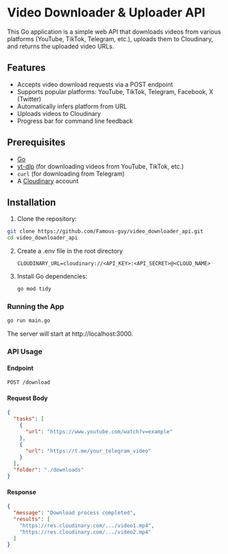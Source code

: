 
# Video Downloader & Uploader API

This Go application is a simple web API that downloads videos from various platforms (YouTube, TikTok, Telegram, etc.), uploads them to Cloudinary, and returns the uploaded video URLs.

## Features

- Accepts video download requests via a POST endpoint
- Supports popular platforms: YouTube, TikTok, Telegram, Facebook, X (Twitter)
- Automatically infers platform from URL
- Uploads videos to Cloudinary
- Progress bar for command line feedback

## Prerequisites

- [Go](https://golang.org/dl/)
- [yt-dlp](https://github.com/yt-dlp/yt-dlp) (for downloading videos from YouTube, TikTok, etc.)
- `curl` (for downloading from Telegram)
- A [Cloudinary](https://cloudinary.com/) account

## Installation

1. Clone the repository:

```bash
git clone https://github.com/Famous-guy/video_downloader_api.git
cd video_downloader_api
```

2. Create a .env file in the root directory

   ```env
   CLOUDINARY_URL=cloudinary://<API_KEY>:<API_SECRET>@<CLOUD_NAME>
   ```

3. Install Go dependencies:
   ```bash
   go mod tidy
   ```

### Running the App

```bash
go run main.go
```

The server will start at http://localhost:3000.

### API Usage

#### Endpoint

```bash
POST /download
```

#### Request Body

```json
{
  "tasks": [
    {
      "url": "https://www.youtube.com/watch?v=example"
    },
    {
      "url": "https://t.me/your_telegram_video"
    }
  ],
  "folder": "./downloads"
}
```

#### Response

```json
{
  "message": "Download process completed",
  "results": [
    "https://res.cloudinary.com/.../video1.mp4",
    "https://res.cloudinary.com/.../video2.mp4"
  ]
}
```



